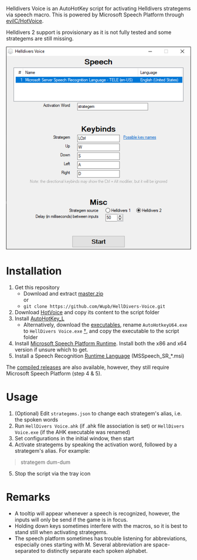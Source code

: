 Helldivers Voice is an AutoHotKey script for activating Helldivers strategems via speech macro. This is powered by Microsoft Speech Platform through [evilC/HotVoice](https://github.com/evilC/HotVoice/).

Helldivers 2 support is provisionary as it is not fully tested and some strategems are still missing.

![](preview.png)

# Installation
1. Get this repository
    * Download and extract [master.zip](https://github.com/Wupb/HellDivers-Voice/archive/refs/heads/master.zip)  
    or
    * `git clone https://github.com/Wupb/HellDivers-Voice.git`
2. Download [HotVoice](https://github.com/evilC/HotVoice/releases) and copy its content to the script folder
3. Install [AutoHotKey_L](https://www.autohotkey.com/download/)
    * Alternatively, download the [executables](https://www.autohotkey.com/download/ahk.zip), rename `AutoHotkeyU64.exe` to `HellDivers Voice.exe` [†](https://www.autohotkey.com/docs/Program.htm#portability), and copy the executable to the script folder
4. Install [Microsoft Speech Platform Runtime](https://www.microsoft.com/en-us/download/details.aspx?id=27225). Install both the x86 and x64 version if unsure which to get.
5. Install a Speech Recognition [Runtime Language](https://www.microsoft.com/en-us/download/details.aspx?id=27224) (MSSpeech_SR_*.msi)

The [compiled releases](https://github.com/Wupb/HellDivers-Voice/releases) are also available, however, they still require Microsoft Speech Platform (step 4 & 5).

# Usage
1. (Optional) Edit `strategems.json` to change each strategem's alias, i.e. the spoken words
2. Run `HellDivers Voice.ahk` (if .ahk file association is set) or `HellDivers Voice.exe` (if the AHK executable was renamed)
3. Set configurations in the initial window, then start
4. Activate strategems by speaking the activation word, followed by a strategem's alias. For example:
> strategem dum-dum
5. Stop the script via the tray icon

# Remarks
* A tooltip will appear whenever a speech is recognized, however, the inputs will only be send if the game is in focus.
* Holding down keys sometimes interfere with the macros, so it is best to stand still when activating strategems.
* The speech platform sometimes has trouble listening for abbreviations, especially ones starting with M. Several abbreviation are space-separated to distinctly separate each spoken alphabet.